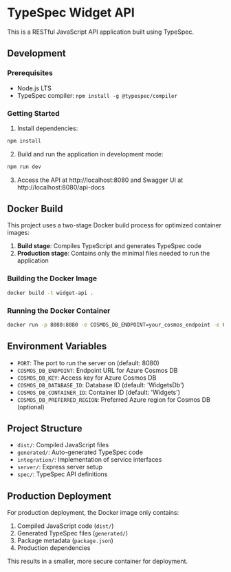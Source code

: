 # TypeSpec Widget API

This is a RESTful JavaScript API application built using TypeSpec.

## Development

### Prerequisites

- Node.js LTS
- TypeSpec compiler: `npm install -g @typespec/compiler`

### Getting Started

1. Install dependencies:

```bash
npm install
```

2. Build and run the application in development mode:

```bash
npm run dev
```

3. Access the API at http://localhost:8080 and Swagger UI at http://localhost:8080/api-docs

## Docker Build

This project uses a two-stage Docker build process for optimized container images:

1. **Build stage**: Compiles TypeScript and generates TypeSpec code
2. **Production stage**: Contains only the minimal files needed to run the application

### Building the Docker Image

```bash
docker build -t widget-api .
```

### Running the Docker Container

```bash
docker run -p 8080:8080 -e COSMOS_DB_ENDPOINT=your_cosmos_endpoint -e COSMOS_DB_KEY=your_cosmos_key widget-api
```

## Environment Variables

- `PORT`: The port to run the server on (default: 8080)
- `COSMOS_DB_ENDPOINT`: Endpoint URL for Azure Cosmos DB
- `COSMOS_DB_KEY`: Access key for Azure Cosmos DB
- `COSMOS_DB_DATABASE_ID`: Database ID (default: 'WidgetsDb')
- `COSMOS_DB_CONTAINER_ID`: Container ID (default: 'Widgets')
- `COSMOS_DB_PREFERRED_REGION`: Preferred Azure region for Cosmos DB (optional)

## Project Structure

- `dist/`: Compiled JavaScript files
- `generated/`: Auto-generated TypeSpec code
- `integration/`: Implementation of service interfaces
- `server/`: Express server setup
- `spec/`: TypeSpec API definitions

## Production Deployment

For production deployment, the Docker image only contains:

1. Compiled JavaScript code (`dist/`)
2. Generated TypeSpec files (`generated/`)
3. Package metadata (`package.json`)
4. Production dependencies

This results in a smaller, more secure container for deployment.
